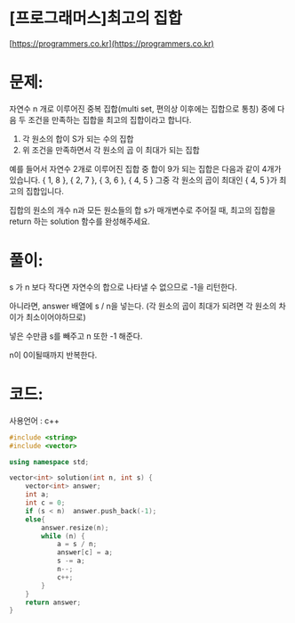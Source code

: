 # [프로그래머스]최고의 집합

[https://programmers.co.kr](https://programmers.co.kr)

# 문제:

자연수 n 개로 이루어진 중복 집합(multi set, 편의상 이후에는 집합으로 통칭) 중에 다음 두 조건을 만족하는 집합을 최고의 집합이라고 합니다.



1. 각 원소의 합이 S가 되는 수의 집합
2. 위 조건을 만족하면서 각 원소의 곱 이 최대가 되는 집합



예를 들어서 자연수 2개로 이루어진 집합 중 합이 9가 되는 집합은 다음과 같이 4개가 있습니다.
 { 1, 8 }, { 2, 7 }, { 3, 6 }, { 4, 5 }
 그중 각 원소의 곱이 최대인 { 4, 5 }가 최고의 집합입니다.



집합의 원소의 개수 n과 모든 원소들의 합 s가 매개변수로 주어질 때, 최고의 집합을 return 하는 solution 함수를 완성해주세요.



# 풀이:

s 가 n 보다 작다면 자연수의 합으로 나타낼 수 없으므로 -1을 리턴한다.

아니라면, answer 배열에 s / n을 넣는다. (각 원소의 곱이 최대가 되려면 각 원소의 차이가 최소이어야하므로)

넣은 수만큼 s를 빼주고 n 또한 -1 해준다.

n이 0이될때까지 반복한다.



# **코드:**

사용언어 : c++
```c++
#include <string>
#include <vector>

using namespace std;

vector<int> solution(int n, int s) {
    vector<int> answer;
   	int a;
	int c = 0;
	if (s < n)	answer.push_back(-1);
    else{
        answer.resize(n);
		while (n) {
			a = s / n;
			answer[c] = a;
			s -= a;
			n--;
			c++;
		}
    }
    return answer;
}
```

